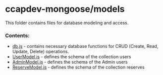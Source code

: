 # ccapdev-mongoose/models

This folder contains files for database modeling and access.

### Contents:
- [db.js](https://github.com/arvention/ccapdev-mongoose/blob/master/models/db.js) - contains necessary database functions for CRUD (Create, Read, Update, Delete) operations.
- [UserModel.js](https://github.com/arvention/ccapdev-mongoose/blob/master/models/UserModel.js) - defines the schema of the collection users
- [AdminModel.js](https://github.com/arvention/ccapdev-mongoose/blob/master/models/AdminModel.js) - defines the schema of the Admin users
- [ReserveModel.js](https://github.com/arvention/ccapdev-mongoose/blob/master/models/ReserveModel.js) - defines the schema of the collection reserves
